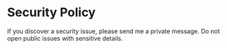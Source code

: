 # Security Policy

If you discover a security issue, please send me a private message.
Do not open public issues with sensitive details.
